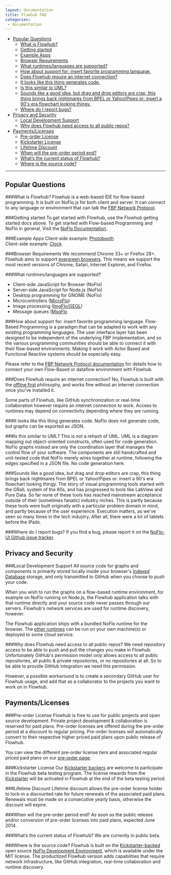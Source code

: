 ```yaml
---
layout: documentation
title: Flowhub FAQ
categories:
 - documentation
---
```


* [Popular Questions](#popular-questions)
  * [What is Flowhub?](#what-is-flowhub)
  * [Getting started](#getting-started)
  * [Example Apps](#example-apps)
  * [Browser Requirements](#browser-requirements)
  * [What runtimes/languages are supported?](#what-runtimeslanguages-are-supported)
  * [How about support for: insert favorite programming language.](#how-about-support-for-insert-favorite-programming-language)
  * [Does Flowhub require an internet connection?](#does-flowhub-require-an-internet-connection)
  * [It looks like this thing generates code.](#it-looks-like-this-thing-generates-code)
  * [Is this similar to UML?](#is-this-similar-to-uml)
  * [Sounds like a good idea, but drag and drop editors are crap, this thing brings back nightmares from BPEL or Yahoo!Pipes or: insert a 90's era flowchart looking thingy.](#sounds-like-a-good-idea-but-drag-and-drop-editors-are-crap-this-thing-brings-back-nightmares-from-bpel-or-yahoopipes-or-insert-a-90s-era-flowchart-looking-thingy)
  * [Where do I report bugs?](#where-do-i-report-bugs)
* [Privacy and Security](#privacy-and-security)
  * [Local Development Support](#local-development-support)
  * [Why does Flowhub need access to all public repos?](#why-does-flowhub-need-access-to-all-public-repos)
* [Payments/Licenses](#paymentslicenses)
  * [Pre-order License](#pre-order-license)
  * [Kickstarter License](#kickstarter-license)
  * [Lifetime Discount](#lifetime-discount)
  * [When will the pre-order period end?](#when-will-the-pre-order-period-end)
  * [What’s the current status of Flowhub?](#whats-the-current-status-of-flowhub)
  * [Where is the source code?](#where-is-the-source-code)

------------------------------------------------------------------------


## Popular Questions

###What is Flowhub?
Flowhub is a web-based IDE for flow-based programming. It is built on NoFlo.js for both client and server. It can connect to any language or environment that can talk the [FBP Network Protocol](http://noflojs.org/documentation/protocol/).

###Getting started
To get started with Flowhub, use the Flowhub getting started docs above. To get started with Flow-based Programming and NoFlo in general, Visit the [NoFlo Documentation](http://noflojs.org/documentation/).

###Example Apps
Client-side example: [Photobooth](http://flowhub.io/demo/photobooth/)  
Client-side example: [Clock](http://app.flowhub.io/#example/7135158)

###Browser Requirements
We recommend Chrome 33+ or Firefox 28+. Flowhub aims to support [evergreen browsers](http://www.yetihq.com/blog/evergreen-web-browser/). This means we support the most recent versions of Chrome, Safari, Internet Explorer, and Firefox.

###What runtimes/languages are supported?
* Client-side JavaScript for Browser (NoFlo)
* Server-side JavaScript for Node.js (NoFlo)
* Desktop programming for GNOME (NoFlo)
* Microcontrollers ([MicroFlo](https://github.com/microflo/microflo))
* Image processing ([ImgFlo/GEGL](https://github.com/imgflo/imgflo))
* Message queues ([MsgFlo]((https://github.com/msgflo/msgflo))

###How about support for: insert favorite programming language.
Flow-Based Programming is a paradigm that can be adapted to work with any existing programming languages. The user interface layer has been designed to be independent of the underlying FBP implementation, and so the various programming communities should be able to connect it with their flow-based environments. Making it work with Actor Based and Functional Reactive systems should be especially easy.

Please refer to the [FBP Network Protocol documentation](http://noflojs.org/documentation/protocol/) for details how to connect your own Flow-Based or dataflow environment with Flowhub.

###Does Flowhub require an internet connection?
No, Flowhub is built with the [offline first](http://offlinefirst.org/) philosophy, and works fine without an internet connection once you've installed it.

Some parts of Flowhub, like GitHub synchronization or real-time collaboration however require an internet connection to work. Access to runtimes may depend on connectivity depending where they are running.

###It looks like this thing generates code.
NoFlo does not generate code, but graphs can be exported as JSON.

###Is this similar to UML?
This is not a rehash of UML. UML is a diagram mapping out object-oriented constructs, often used for code generation. NoFlo graphs instead are only the coordination layer that manages the control flow of your software. The components are still handcrafted and unit-tested code that NoFlo merely wires together at runtime, following the edges specified in a JSON file. No code generation here.

###Sounds like a good idea, but drag and drop editors are crap, this thing brings back nightmares from BPEL or Yahoo!Pipes or: insert a 90's era flowchart looking thingy.
The story of visual programming tools started with the GRaIL system of the 60s, and has progressed to tools like LabView and Pure Data. So far none of these tools has reached mainstream acceptance outside of their (sometimes fanatic) industry niches. This is partly because these tools were built originally with a particular problem domain in mind, and partly because of the user experience. Execution matters, as we've seen so many times in the tech industry. After all, there were a lot of tablets before the iPads.

###Where do I report bugs?
If you find a bug, please report it on the [NoFlo-UI Github issue tracker](https://github.com/noflo/noflo-ui/issues).

## Privacy and Security

###Local Development Support
All source code for graphs and components is primarily stored locally inside your browser's [Indexed Database](http://en.wikipedia.org/wiki/Indexed_Database_API) storage, and only transmitted to GitHub when you choose to push your code.

When you wish to run the graphs on a flow-based runtime environment, for example on NoFlo running on Node.js, the Flowhub application talks with that runtime directly and your source code never passes through our servers. Flowhub's network services are used for runtime discovery, however.

The Flowhub application ships with a bundled NoFlo runtime for the browser. The [other runtimes](#what-runtimeslanguages-are-supported) can be run on your own machine(s) or deployed to some cloud service.

###Why does Flowhub need access to all public repos?
We need repository access to be able to push and pull the changes you make in Flowhub. Unfortunately GitHub's permission model only allows access to all public repositories, all public & private repositories, or no repositories at all. So to be able to provide GitHub integration we need this permission.

However, a possible workaround is to create a secondary GitHub user for Flowhub usage, and add that as a collaborator to the projects you want to work on in Flowhub.

## Payments/Licenses

###Pre-order License
Flowhub is free to use for public projects and open source development. Private project development & collaboration is reserved for paid plans. Pre-order licenses are offered during the pre-order period at a discount to regular pricing. Pre-order licenses will automatically convert to their respective higher priced paid plans upon public release of Flowhub.

You can view the different pre-order license tiers and associated regular priced paid plans on our [pre-order page](http://flowhub.io/preorder/).

###Kickstarter License
Our [Kickstarter backers](http://noflojs.org/kickstarter/) are welcome to participate in the Flowhub beta testing program. The license rewards from the [Kickstarter](http://www.kickstarter.com/projects/noflo/noflo-development-environment) will be activated in Flowhub at the end of the beta testing period.

###Lifetime Discount
Lifetime discount allows the pre-order license holder to lock-in a discounted rate for future renewals of the associated paid plans. Renewals must be made on a consecutive yearly basis, otherwise the discount will expire. 

###When will the pre-order period end?
As soon as the public release and/or conversion of pre-order licenses into paid plans, expected June 2014.

###What’s the current status of Flowhub?
We are currently in public beta.

###Where is the source code?
Flowhub is built on the [Kickstarter-backed](http://noflojs.org/kickstarter/) open source [NoFlo Development Environment](https://github.com/noflo/noflo-ui), which is available under the MIT license. The productized Flowhub version adds capabilities that require network infrastructure, like GitHub integration, real-time collaboration and runtime discovery.
